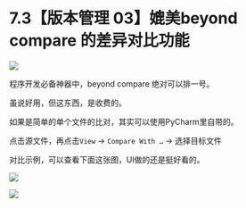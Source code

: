 # 7.3【版本管理 03】媲美beyond compare 的差异对比功能

![](http://image.iswbm.com/20200804124133.png)

程序开发必备神器中，beyond compare 绝对可以排一号。

虽说好用，但这东西，是收费的。

如果是简单的单个文件的比对，其实可以使用PyCharm里自带的。

点击源文件，再点击`View` -> `Compare With …`  -> 选择目标文件

对比示例，可以查看下面这张图，UI做的还是挺好看的。

![](http://image.python-online.cn/20190721125739.png)



![](http://image.iswbm.com/20200607174235.png)